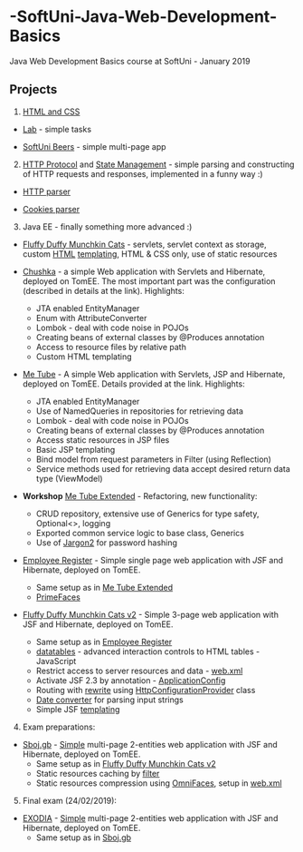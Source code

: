 # -SoftUni-Java-Web-Development-Basics
Java Web Development Basics course at SoftUni - January 2019

## Projects
1. [HTML and CSS](https://github.com/Martin-BG/SoftUni-Java-Web-Development-Basics-Jan-2019/tree/master/01.%20Web%20Fundamentals%20Introduction%20-%20HTML%20and%20CSS)

* [Lab](https://github.com/Martin-BG/SoftUni-Java-Web-Development-Basics-Jan-2019/tree/master/01.%20Web%20Fundamentals%20Introduction%20-%20HTML%20and%20CSS/Lab) - simple tasks

* [SoftUni Beers](https://github.com/Martin-BG/SoftUni-Java-Web-Development-Basics-Jan-2019/tree/master/01.%20Web%20Fundamentals%20Introduction%20-%20HTML%20and%20CSS/Exercise) - simple multi-page app

2. [HTTP Protocol](https://github.com/Martin-BG/SoftUni-Java-Web-Development-Basics-Jan-2019/tree/master/02.%20HTTP%20Protocol) and [State Management](https://github.com/Martin-BG/SoftUni-Java-Web-Development-Basics-Jan-2019/tree/master/03.%20State%20Management) - simple parsing and constructing of HTTP requests and responses, implemented in a funny way :)

* [HTTP parser](https://github.com/Martin-BG/SoftUni-Java-Web-Development-Basics-Jan-2019/tree/master/02.%20HTTP%20Protocol/Exercises/02.%20Improved%20HTTP%20Parser/src/improvedhttpparser)

* [Cookies parser](https://github.com/Martin-BG/SoftUni-Java-Web-Development-Basics-Jan-2019/tree/master/03.%20State%20Management/Exercises/02.%20Improved%20HTTP%20Cookies%20Parser/src/improvedhttpcookiesparser)

3. Java EE - finally something more advanced :)

* [Fluffy Duffy Munchkin Cats](https://github.com/Martin-BG/SoftUni-Java-Web-Development-Basics-Jan-2019/tree/master/04.%20Introduction%20to%20Java%20EE/Exercise/Fluffy%20Duffy%20Munchkin%20Cats) - servlets, servlet context as storage, custom [HTML](https://github.com/Martin-BG/SoftUni-Java-Web-Development-Basics-Jan-2019/blob/master/04.%20Introduction%20to%20Java%20EE/Exercise/Fluffy%20Duffy%20Munchkin%20Cats/src/main/java/fdmc/utils/htmlbuilder/HtmlBuilderImpl.java) [templating](https://github.com/Martin-BG/SoftUni-Java-Web-Development-Basics-Jan-2019/blob/master/04.%20Introduction%20to%20Java%20EE/Exercise/Fluffy%20Duffy%20Munchkin%20Cats/src/main/java/fdmc/utils/templatebuilder/TemplateBuilder.java), HTML & CSS only, use of static resources

* [Chushka](https://github.com/Martin-BG/SoftUni-Java-Web-Development-Basics-Jan-2019/tree/master/05.%20Java%20EE%20-%20Servlets%20API%204.0/Exercise/Chushka) - a simple Web application with Servlets and Hibernate, deployed on TomEE. The most important part was the configuration (described in details at the link). Highlights:
  * JTA enabled EntityManager
  * Enum with AttributeConverter
  * Lombok - deal with code noise in POJOs
  * Creating beans of external classes by @Produces annotation
  * Access to resource files by relative path
  * Custom HTML templating

* [Me Tube](https://github.com/Martin-BG/SoftUni-Java-Web-Development-Basics-Jan-2019/tree/master/06.%20Java%20EE%20-%20Java%20Server%20Pages/Exercise/Me%20Tube) - A simple Web application with Servlets, JSP and Hibernate, deployed on TomEE. Details provided at the link. Highlights:
  * JTA enabled EntityManager
  * Use of NamedQueries in repositories for retrieving data
  * Lombok - deal with code noise in POJOs
  * Creating beans of external classes by @Produces annotation
  * Access static resources in JSP files
  * Basic JSP templating
  * Bind model from request parameters in Filter (using Reflection)
  * Service methods used for retrieving data accept desired return data type (ViewModel)

* **Workshop** [Me Tube Extended](https://github.com/Martin-BG/SoftUni-Java-Web-Development-Basics-Jan-2019/tree/master/07.%20Workshop%20-%20Java%20EE%20-%20Servlets%20JSP%20JPA/Exercise/Me%20Tube%20Extended) - Refactoring, new functionality:
  * CRUD repository, extensive use of Generics for type safety, Optional<>, logging
  * Exported common service logic to base class, Generics
  * Use of [Jargon2](https://github.com/kosprov/jargon2-api) for password hashing
  
* [Employee Register](https://github.com/Martin-BG/SoftUni-Java-Web-Development-Basics-Jan-2019/tree/master/08.%20Java%20EE%20-%20JavaServer%20Faces/Exercise/Employee%20Register) - Simple single page web application with *JS*F and Hibernate, deployed on TomEE.
  * Same setup as in [Me Tube Extended](https://github.com/Martin-BG/SoftUni-Java-Web-Development-Basics-Jan-2019/tree/master/07.%20Workshop%20-%20Java%20EE%20-%20Servlets%20JSP%20JPA/Exercise/Me%20Tube%20Extended)
  * [PrimeFaces](https://www.primefaces.org/)

* [Fluffy Duffy Munchkin Cats v2](https://github.com/Martin-BG/SoftUni-Java-Web-Development-Basics-Jan-2019/tree/master/09.%20Java%20EE%20-%20JavaServer%20Faces%20-%20Libraries%20Tags%20and%20Templates/Exercise/Fluffy%20Duffy%20Munchkin%20Cats%20v2) - Simple 3-page web application with JSF and Hibernate, deployed on TomEE.
  * Same setup as in [Employee Register](https://github.com/Martin-BG/SoftUni-Java-Web-Development-Basics-Jan-2019/tree/master/08.%20Java%20EE%20-%20JavaServer%20Faces/Exercise/Employee%20Register)
  * [datatables](https://datatables.net/) - advanced interaction controls to HTML tables - JavaScript
  * Restrict access to server resources and data - [web.xml](https://github.com/Martin-BG/SoftUni-Java-Web-Development-Basics-Jan-2019/blob/master/09.%20Java%20EE%20-%20JavaServer%20Faces%20-%20Libraries%20Tags%20and%20Templates/Exercise/Fluffy%20Duffy%20Munchkin%20Cats%20v2/src/main/webapp/WEB-INF/web.xml)
  * Activate JSF 2.3 by annotation - [ApplicationConfig](https://github.com/Martin-BG/SoftUni-Java-Web-Development-Basics-Jan-2019/blob/master/09.%20Java%20EE%20-%20JavaServer%20Faces%20-%20Libraries%20Tags%20and%20Templates/Exercise/Fluffy%20Duffy%20Munchkin%20Cats%20v2/src/main/java/fdmcjsf/config/ApplicationConfig.java)
  * Routing with [rewrite](https://www.ocpsoft.org/rewrite/) using [HttpConfigurationProvider](https://github.com/Martin-BG/SoftUni-Java-Web-Development-Basics-Jan-2019/blob/master/09.%20Java%20EE%20-%20JavaServer%20Faces%20-%20Libraries%20Tags%20and%20Templates/Exercise/Fluffy%20Duffy%20Munchkin%20Cats%20v2/src/main/java/fdmcjsf/config/RewriteServletConfig.java) class
  * [Date converter](https://github.com/Martin-BG/SoftUni-Java-Web-Development-Basics-Jan-2019/blob/master/09.%20Java%20EE%20-%20JavaServer%20Faces%20-%20Libraries%20Tags%20and%20Templates/Exercise/Fluffy%20Duffy%20Munchkin%20Cats%20v2/src/main/java/fdmcjsf/web/converters/DateConverter.java) for parsing input strings
  * Simple JSF [templating](https://github.com/Martin-BG/SoftUni-Java-Web-Development-Basics-Jan-2019/blob/master/09.%20Java%20EE%20-%20JavaServer%20Faces%20-%20Libraries%20Tags%20and%20Templates/Exercise/Fluffy%20Duffy%20Munchkin%20Cats%20v2/src/main/webapp/view/templates/base-layout.xhtml)

4. Exam preparations:

* [Sboj.gb](https://github.com/Martin-BG/SoftUni-Java-Web-Development-Basics-Jan-2019/tree/master/11.%20Exam%20Preparations/Sboj.bg) - [Simple](https://github.com/Martin-BG/SoftUni-Java-Web-Development-Basics-Jan-2019/blob/master/11.%20Exam%20Preparations/11.%20Exam%20Preparation%20I%20-%20Sboj.gb.pdf) multi-page 2-entities web application with JSF and Hibernate, deployed on TomEE.
  * Same setup as in [Fluffy Duffy Munchkin Cats v2](https://github.com/Martin-BG/SoftUni-Java-Web-Development-Basics-Jan-2019/tree/master/09.%20Java%20EE%20-%20JavaServer%20Faces%20-%20Libraries%20Tags%20and%20Templates/Exercise/Fluffy%20Duffy%20Munchkin%20Cats%20v2)
  * Static resources caching by [filter](https://github.com/Martin-BG/SoftUni-Java-Web-Development-Basics-Jan-2019/blob/master/11.%20Exam%20Preparations/Sboj.bg/src/main/java/sbojbg/web/filters/CacheFilter.java)
  * Static resources compression using [OmniFaces](http://showcase.omnifaces.org/), setup in [web.xml](https://github.com/Martin-BG/SoftUni-Java-Web-Development-Basics-Jan-2019/blob/master/11.%20Exam%20Preparations/Sboj.bg/src/main/webapp/WEB-INF/web.xml)

5. Final exam (24/02/2019):

* [EXODIA](https://github.com/Martin-BG/SoftUni-Java-Web-Development-Basics-Jan-2019/tree/master/12.%20Exam/Final%20Exam) - [Simple](https://github.com/Martin-BG/SoftUni-Java-Web-Development-Basics-Jan-2019/blob/master/12.%20Exam/EXODIA.pdf) multi-page 2-entities web application with JSF and Hibernate, deployed on TomEE.
  * Same setup as in [Sboj.gb](https://github.com/Martin-BG/SoftUni-Java-Web-Development-Basics-Jan-2019/tree/master/11.%20Exam%20Preparations/Sboj.bg)
